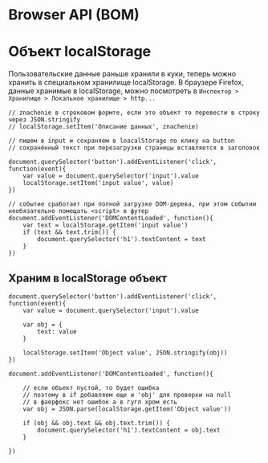 # Browser API (BOM)

# Объект localStorage

Пользовательские данные раньше хранили в куки, теперь можно хранить в специальном хранилище localStorage. В браузере Firefox, данные хранимые в localStorage, можно посмотреть в `Инспектор > Хранилище > Локальное хранилище > http...`

    // znachenie в строковом формте, если это объект то перевести в строку через JSON.stringify
    // localStorage.setItem('Описание данных', znachenie)

    // пишем в input и сохраняем в loacalStorage по клику на button
    // сохранённый текст при перезагрузки страницы вставляется в заголовок

    document.querySelector('button').addEventListener('click', function(event){
        var value = document.querySelector('input').value
        localStorage.setItem('input value', value)
    })

    // событие сработает при полной загрузке DOM-дерева, при этом событии необязательно помещать <script> в футер
    document.addEventListener('DOMContentLoaded', function(){
        var text = localStorage.getItem('input value')
        if (text && text.trim()) {
            document.querySelector('h1').textContent = text
        }
    })

## Храним в localStorage объект

    document.querySelector('button').addEventListener('click', function(event){
        var value = document.querySelector('input').value

        var obj = {
            text: value
        }

        localStorage.setItem('Object value', JSON.stringify(obj))
    })

    document.addEventListener('DOMContentLoaded', function(){

        // если объект пустой, то будет ошибка
        // поэтому в if добавляем еще и 'obj' для проверки на null
        // в фаерфокс нет ошибок а в гугл хром есть
        var obj = JSON.parse(localStorage.getItem('Object value'))

        if (obj && obj.text && obj.text.trim()) {
            document.querySelector('h1').textContent = obj.text
        }

    })
